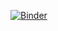 [![Binder](https://mybinder.org/badge_logo.svg)](https://mybinder.org/v2/gh/Guzlej/fluctuation1/HEAD?filepath=fluctuation.ipynb)
